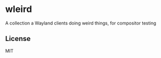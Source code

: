 # wleird

A collection a Wayland clients doing weird things, for compositor testing

## License

MIT
